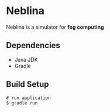 # Neblina

Neblina is a simulator for **fog computing**

## Dependencies

- Java JDK
- Gradle

## Build Setup

```shell
# run application
$ gradle run
```
